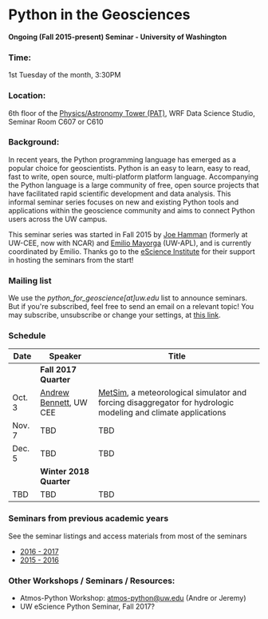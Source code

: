 Python in the Geosciences
====
**Ongoing (Fall 2015-present) Seminar - University of Washington**

### Time:

1st Tuesday of the month, 3:30PM

### Location:

6th floor of the [Physics/Astronomy Tower (PAT)](http://uw.edu/maps?pat), WRF Data Science Studio, Seminar Room C607 or C610

### Background:

In recent years, the Python programming language has emerged as a popular choice for geoscientists. Python is an easy to learn, easy to read, fast to write, open source, multi-platform platform language. Accompanying the Python language is a large community of free, open source projects that have facilitated rapid scientific development and data analysis. This informal seminar series focuses on new and existing Python tools and applications within the geoscience community and aims to connect Python users across the UW campus.

This seminar series was started in Fall 2015 by [Joe Hamman](https://github.com/jhamman/) (formerly at UW-CEE, now with NCAR) and [Emilio Mayorga](https://github.com/emiliom/) (UW-APL), and is currently coordinated by Emilio. Thanks go to the [eScience Institute](http://escience.washington.edu) for their support in hosting the seminars from the start!

### Mailing list

We use the *python_for_geoscience[at]uw.edu* list to announce seminars. But if you're subscribed, feel free to send an email on a relevant topic! You may subscribe, unsubscribe or change your settings, at [this link](https://mailman1.u.washington.edu/mailman/listinfo/python_for_geoscience).

### Schedule

| Date | Speaker | Title |
| ------ | ---- | ---- |
| &nbsp; | **Fall 2017 Quarter** | &nbsp; |
| Oct. 3 | [Andrew Bennett](https://github.com/arbennett), UW CEE | [MetSim](https://github.com/UW-Hydro/MetSim), a meteorological simulator and forcing disaggregator for hydrologic modeling and climate applications |
| Nov. 7 | TBD | TBD |
| Dec. 5 | TBD | TBD |
| &nbsp; | **Winter 2018 Quarter** | &nbsp; |
| TBD | TBD | TBD |


### Seminars from previous academic years
See the seminar listings and access materials from most of the seminars
- [2016 - 2017](seminars_2016-2017.md)
- [2015 - 2016](seminars_2015-2016.md)

### Other Workshops / Seminars / Resources:
- Atmos-Python Workshop: atmos-python@uw.edu (Andre or Jeremy)
- UW eScience Python Seminar, Fall 2017?

